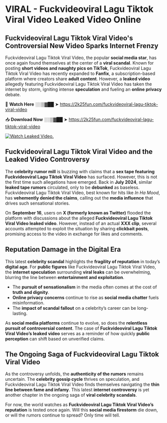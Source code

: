# VIRAL - Fuckvideoviral Lagu Tiktok Viral Video Leaked Video Online

## **Fuckvideoviral Lagu Tiktok Viral Video's Controversial New Video Sparks Internet Frenzy**  

Fuckvideoviral Lagu Tiktok Viral Video, the popular **social media star**, has once again found themselves at the center of a **viral scandal**. Known for posting **short videos and naughty pics on TikTok**, Fuckvideoviral Lagu Tiktok Viral Video has recently expanded to **Fanfix**, a subscription-based platform where creators share **adult content**. However, a **leaked video** allegedly featuring Fuckvideoviral Lagu Tiktok Viral Video has taken the internet by storm, igniting intense **speculation** and fueling an **online privacy** debate.  

🔴 **Watch Here** ░░▒▓██ ➤ https://2k25fun.com/fuckvideoviral-lagu-tiktok-viral-video  

📥 **Download Now** ░░▒▓██ ➤ https://2k25fun.com/fuckvideoviral-lagu-tiktok-viral-video  

[![Watch Leaked Video.](https://miro.medium.com/v2/resize:fit:828/format:webp/1*cilzJN44JGOrTw9NJCrNHA.gif "Watch Leaked Video")](https://2k25fun.com/fuckvideoviral-lagu-tiktok-viral-video)

## **Fuckvideoviral Lagu Tiktok Viral Video and the Leaked Video Controversy**  

The **celebrity rumor mill** is buzzing with claims that a **sex tape featuring Fuckvideoviral Lagu Tiktok Viral Video** has surfaced. However, this is not the first time such allegations have emerged. Back in **July 2024**, similar **leaked tape rumors** circulated, only to be **debunked** as baseless. Fuckvideoviral Lagu Tiktok Viral Video, best known for hits like *In Ha Mood*, has **vehemently denied the claims**, calling out the **media influence** that drives such sensational stories.  

On **September 16**, users on **X (formerly known as Twitter)** flooded the platform with discussions about the alleged **Fuckvideoviral Lagu Tiktok Viral Video leaked video**. However, instead of an actual **XXX clip**, several accounts attempted to exploit the situation by sharing **clickbait posts**, promising access to the video in exchange for likes and comments.  

## **Reputation Damage in the Digital Era**  

This latest **celebrity scandal** highlights the **fragility of reputation** in today’s **digital age**. For **public figures** like Fuckvideoviral Lagu Tiktok Viral Video, the **internet speculation** surrounding **viral leaks** can be overwhelming, blurring the line between **entertainment and exploitation**.  

- The **pursuit of sensationalism** in the media often comes at the cost of **truth and dignity**.  
- **Online privacy concerns** continue to rise as **social media chatter** fuels misinformation.  
- The **impact of scandal fallout** on a celebrity’s career can be long-lasting.  

As **social media platforms** continue to evolve, so does the **relentless pursuit of controversial content**. The case of **Fuckvideoviral Lagu Tiktok Viral Video’s leaked video** serves as a reminder of how quickly **public perception** can shift based on unverified claims.  

## **The Ongoing Saga of Fuckvideoviral Lagu Tiktok Viral Video**  

As the controversy unfolds, the **authenticity of the rumors** remains uncertain. The **celebrity gossip cycle** thrives on speculation, and Fuckvideoviral Lagu Tiktok Viral Video finds themselves navigating the **thin line between fame and infamy**. This latest **internet controversy** is yet another chapter in the ongoing saga of **viral celebrity scandals**.  

For now, the world watches as **Fuckvideoviral Lagu Tiktok Viral Video’s reputation** is tested once again. Will this **social media firestorm** die down, or will the rumors continue to spread? Only time will tell.